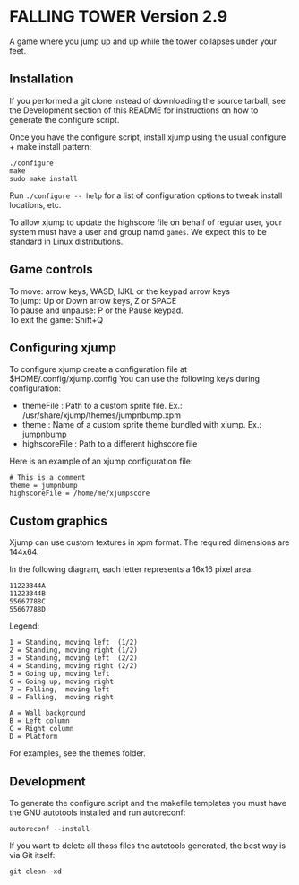 # FALLING TOWER Version 2.9

A game where you jump up and up while the tower collapses under your feet.

## Installation

If you performed a git clone instead of downloading the source tarball,
see the Development section of this README for instructions on how to
generate the configure script.

Once you have the configure script, install xjump using the usual
configure + make install pattern:

    ./configure
    make
    sudo make install
    
Run `./configure -- help` for a list of configuration options to tweak
install locations, etc.
    
To allow xjump to update the highscore file on behalf of regular user,
your system must have a user and group namd `games`. We expect this to
be standard in Linux distributions.

## Game controls

To move: arrow keys, WASD, IJKL or the keypad arrow keys  
To jump: Up or Down arrow keys, Z or SPACE  
To pause and unpause: P or the Pause keypad.  
To exit the game: Shift+Q  

## Configuring xjump

To configure xjump create a configuration file at $HOME/.config/xjump.config
You can use the following keys during configuration:

* themeFile : Path to a custom sprite file. Ex.: /usr/share/xjump/themes/jumpnbump.xpm
* theme : Name of a custom sprite theme bundled with xjump. Ex.: jumpnbump
* highscoreFile : Path to a different highscore file

Here is an example of an xjump configuration file:

    # This is a comment
    theme = jumpnbump
    highscoreFile = /home/me/xjumpscore

## Custom graphics

Xjump can use custom textures in xpm format. The required dimensions are 144x64.

In the following diagram, each letter represents a 16x16 pixel area.

    11223344A
    11223344B
    55667788C
    55667788D

Legend:
  
    1 = Standing, moving left  (1/2)
    2 = Standing, moving right (1/2)
    3 = Standing, moving left  (2/2)
    4 = Standing, moving right (2/2)
    5 = Going up, moving left
    6 = Going up, moving right
    7 = Falling,  moving left
    8 = Falling,  moving right
    
    A = Wall background
    B = Left column
    C = Right column
    D = Platform

For examples, see the themes folder.

## Development

To generate the configure script and the makefile templates you must have
the GNU autotools installed and run autoreconf:

    autoreconf --install

If you want to delete all thoss files the autotools generated, the best way 
is via Git itself:

    git clean -xd
